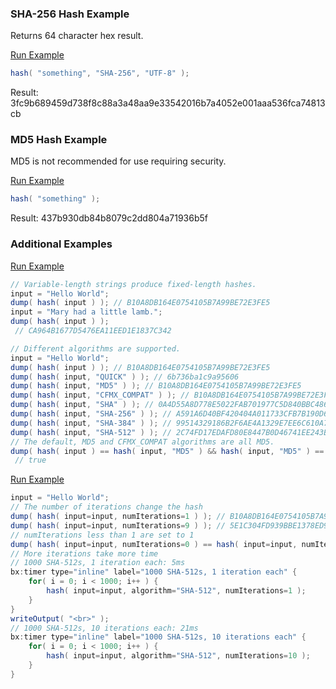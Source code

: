 ### SHA-256 Hash Example

Returns 64 character hex result.

<a href="https://try.boxlang.io/?code=eJzLSCzO0FBQKs7PTS3JyMxLV9JRUAr2cNQ1MjUDMUND3HQtlBQ0rbkAAfEKpw%3D%3D" target="_blank">Run Example</a>

```java
hash( "something", "SHA-256", "UTF-8" );

```

Result: 3fc9b689459d738f8c88a3a48aa9e33542016b7a4052e001aaa536fca74813cb

### MD5 Hash Example

MD5 is not recommended for use requiring security.

<a href="https://try.boxlang.io/?code=eJzLSCzO0FBQKs7PTS3JyMxLV1LQtOYCAE8ZBo0%3D" target="_blank">Run Example</a>

```java
hash( "something" );

```

Result: 437b930db84b8079c2dd804a71936b5f

### Additional Examples

<a href="https://try.boxlang.io/?code=eJx1zLsOgjAYQOGdp%2FjDBIOUQqEQ4sClxsVV52IrNCmXlJLo24sa4%2BR8Tj6E4MyN4q2WOy3HzvawWKPGboHZTGK9SripuxTf2POll0vgqHFeLezBPUqtJ7hMRgu3cMQ6zN578uCz%2BOAXgBBUOCyzpsIpYSFNCA6TipZ5XjEasfjAkp944uaxEQI4aGWtlqD50AZ%2FdefF12Wekk2ntEkITVmJMWMNZjiLaR2TyHkC1LhEYQ%3D%3D" target="_blank">Run Example</a>

```java
// Variable-length strings produce fixed-length hashes.
input = "Hello World";
dump( hash( input ) ); // B10A8DB164E0754105B7A99BE72E3FE5
input = "Mary had a little lamb.";
dump( hash( input ) );
 // CA964B1677D5476EA11EED1E1837C342

```



```java
// Different algorithms are supported.
input = "Hello World";
dump( hash( input ) ); // B10A8DB164E0754105B7A99BE72E3FE5
dump( hash( input, "QUICK" ) ); // 6b736ba1c9a95606
dump( hash( input, "MD5" ) ); // B10A8DB164E0754105B7A99BE72E3FE5
dump( hash( input, "CFMX_COMPAT" ) ); // B10A8DB164E0754105B7A99BE72E3FE5
dump( hash( input, "SHA" ) ); // 0A4D55A8D778E5022FAB701977C5D840BBC486D0
dump( hash( input, "SHA-256" ) ); // A591A6D40BF420404A011733CFB7B190D62C65BF0BCDA32B57B277D9AD9F146E
dump( hash( input, "SHA-384" ) ); // 99514329186B2F6AE4A1329E7EE6C610A729636335174AC6B740F9028396FCC803D0E93863A7C3D90F86BEEE782F4F3F
dump( hash( input, "SHA-512" ) ); // 2C74FD17EDAFD80E8447B0D46741EE243B7EB74DD2149A0AB1B9246FB30382F27E853D8585719E0E67CBDA0DAA8F51671064615D645AE27ACB15BFB1447F459B
// The default, MD5 and CFMX_COMPAT algorithms are all MD5.
dump( hash( input ) == hash( input, "MD5" ) && hash( input, "MD5" ) == hash( input, "CFMX_COMPAT" ) );
 // true

```


<a href="https://try.boxlang.io/?code=eJy1kVFPwjAQx5%2FZp7j0CQKGdmOMMWqySQ0%2BGB808bmDwhq7jXRd1Bi%2Bu900C0YS4cGX9tL73%2F%2Fud5XFvjZAAa2EUiU8l1ptUOSMx%2FCUCSjqPBUayi1IIzQ3siwqWGe82AkwNp%2FxKnM2db7vt2EfZGNH23PUVN91ZZTAAAYRWOeE4Hi2TMh0wnDgTwj2kyAOw4QFLvNumX%2BuY9g5%2BozceHhyuwy9MEkY8YIZW4ZBwNx46U4Tv%2BH5UQtKVJVF4AUQ4FpAJQyYEsi5vbHtTekl1EbXopnjvrTtjtZp%2BIuAvHk0Mm8VBGMMj6v4yiduNbIDdmoQfJ3Nwc8rJ32bN3oN5n0vKJKFkoVAoHgqFEV%2FWCD4cHrbUtvR7d%2FjyF6Ltq2NhkM7sk33TrBxtSu1NFlO0bc5OgEcOb2Dc3BerVI81MZW9gEtUn2NmtwJQHy8jy9El1zM%2BMvlPylxh%2FkJW0D9hg%3D%3D" target="_blank">Run Example</a>

```java
input = "Hello World";
// The number of iterations change the hash
dump( hash( input=input, numIterations=1 ) ); // B10A8DB164E0754105B7A99BE72E3FE5
dump( hash( input=input, numIterations=9 ) ); // 5E1C304FD939BBE1378ED977E2AD26B5
// numIterations less than 1 are set to 1
dump( hash( input=input, numIterations=0 ) == hash( input=input, numIterations=1 ) ); // true
// More iterations take more time
// 1000 SHA-512s, 1 iteration each: 5ms
bx:timer type="inline" label="1000 SHA-512s, 1 iteration each" {
	for( i = 0; i < 1000; i++ ) {
		hash( input=input, algorithm="SHA-512", numIterations=1 );
	}
}
writeOutput( "<br>" );
// 1000 SHA-512s, 10 iterations each: 21ms
bx:timer type="inline" label="1000 SHA-512s, 10 iterations each" {
	for( i = 0; i < 1000; i++ ) {
		hash( input=input, algorithm="SHA-512", numIterations=10 );
	}
}

```


